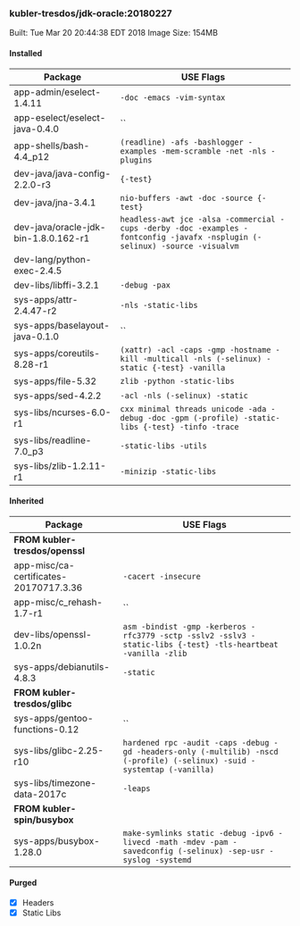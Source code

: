 ### kubler-tresdos/jdk-oracle:20180227

Built: Tue Mar 20 20:44:38 EDT 2018
Image Size: 154MB

#### Installed
Package | USE Flags
--------|----------
app-admin/eselect-1.4.11 | `-doc -emacs -vim-syntax`
app-eselect/eselect-java-0.4.0 | ``
app-shells/bash-4.4_p12 | `(readline) -afs -bashlogger -examples -mem-scramble -net -nls -plugins`
dev-java/java-config-2.2.0-r3 | `{-test}`
dev-java/jna-3.4.1 | `nio-buffers -awt -doc -source {-test}`
dev-java/oracle-jdk-bin-1.8.0.162-r1 | `headless-awt jce -alsa -commercial -cups -derby -doc -examples -fontconfig -javafx -nsplugin (-selinux) -source -visualvm`
dev-lang/python-exec-2.4.5 | ` `
dev-libs/libffi-3.2.1 | `-debug -pax`
sys-apps/attr-2.4.47-r2 | `-nls -static-libs`
sys-apps/baselayout-java-0.1.0 | ``
sys-apps/coreutils-8.28-r1 | `(xattr) -acl -caps -gmp -hostname -kill -multicall -nls (-selinux) -static {-test} -vanilla`
sys-apps/file-5.32 | `zlib -python -static-libs`
sys-apps/sed-4.2.2 | `-acl -nls (-selinux) -static`
sys-libs/ncurses-6.0-r1 | `cxx minimal threads unicode -ada -debug -doc -gpm (-profile) -static-libs {-test} -tinfo -trace`
sys-libs/readline-7.0_p3 | `-static-libs -utils`
sys-libs/zlib-1.2.11-r1 | `-minizip -static-libs`
#### Inherited
Package | USE Flags
--------|----------
**FROM kubler-tresdos/openssl** |
app-misc/ca-certificates-20170717.3.36 | `-cacert -insecure`
app-misc/c_rehash-1.7-r1 | ``
dev-libs/openssl-1.0.2n | `asm -bindist -gmp -kerberos -rfc3779 -sctp -sslv2 -sslv3 -static-libs {-test} -tls-heartbeat -vanilla -zlib`
sys-apps/debianutils-4.8.3 | `-static`
**FROM kubler-tresdos/glibc** |
sys-apps/gentoo-functions-0.12 | ``
sys-libs/glibc-2.25-r10 | `hardened rpc -audit -caps -debug -gd -headers-only (-multilib) -nscd (-profile) (-selinux) -suid -systemtap (-vanilla)`
sys-libs/timezone-data-2017c | `-leaps`
**FROM kubler-spin/busybox** |
sys-apps/busybox-1.28.0 | `make-symlinks static -debug -ipv6 -livecd -math -mdev -pam -savedconfig (-selinux) -sep-usr -syslog -systemd`
#### Purged
- [x] Headers
- [x] Static Libs
